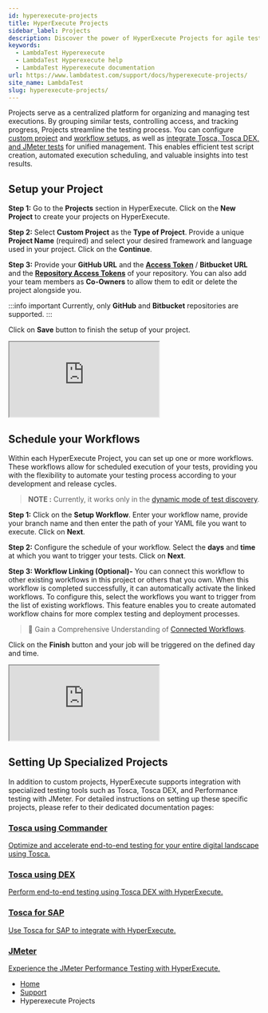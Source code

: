 ```yaml
---
id: hyperexecute-projects
title: HyperExecute Projects
sidebar_label: Projects
description: Discover the power of HyperExecute Projects for agile test execution. Learn how to set up and run custom projects with ease, maximizing testing efficiency.
keywords:
  - LambdaTest Hyperexecute
  - LambdaTest Hyperexecute help
  - LambdaTest Hyperexecute documentation
url: https://www.lambdatest.com/support/docs/hyperexecute-projects/
site_name: LambdaTest
slug: hyperexecute-projects/
---
```


<script type="application/ld+json"
      dangerouslySetInnerHTML={{ __html: JSON.stringify({
       "@context": "https://schema.org",
        "@type": "BreadcrumbList",
        "itemListElement": [{
          "@type": "ListItem",
          "position": 1,
          "name": "Home",
          "item": "https://www.lambdatest.com"
        },{
          "@type": "ListItem",
          "position": 2,
          "name": "Support",
          "item": "https://www.lambdatest.com/support/docs/"
        },{
          "@type": "ListItem",
          "position": 3,
          "name": "HyperExecute Concepts",
          "item": "https://www.lambdatest.com/support/docs/hyperexecute-projects/"
        }]
      })
    }}
></script>
Projects serve as a centralized platform for organizing and managing test executions. By grouping similar tests, controlling access, and tracking progress, Projects streamline the testing process. You can configure [custom project](/support/docs/hyperexecute-projects/#setup-your-project) and [workflow setups](/support/docs/hyperexecute-projects/#schedule-your-workflows), as well as [integrate Tosca, Tosca DEX, and JMeter tests](/support/docs/hyperexecute-projects/#setting-up-specialized-projects) for unified management. This enables efficient test script creation, automated execution scheduling, and valuable insights into test results.

## Setup your Project
**Step 1:** Go to the **Projects** section in HyperExecute. Click on the **New Project** to create your projects on HyperExecute.

**Step 2:** Select **Custom Project** as the **Type of Project**. Provide a unique **Project Name** (required) and select your desired framework and language used in your project. Click on the **Continue**.

**Step 3:** Provide your **GitHub URL** and the **[Access Token](https://docs.github.com/en/authentication/keeping-your-account-and-data-secure/managing-your-personal-access-tokens)** / **Bitbucket URL** and the **[Repository Access Tokens](https://support.atlassian.com/bitbucket-cloud/docs/repository-access-tokens/)** of your repository. You can also add your team members as **Co-Owners** to allow them to edit or delete the project alongside you.

:::info important
Currently, only **GitHub** and **Bitbucket** repositories are supported.
:::

Click on **Save** button to finish the setup of your project.

<div className="storylane-iframe">
  <script async src="https://js.storylane.io/js/v2/storylane.js"></script>
  <div className="sl-embed">
    <iframe loading="lazy" className="sl-demo" src="https://app.storylane.io/demo/nghrqs7qgczc?embed=inline"  name="sl-embed" allow="fullscreen" allowfullscreen></iframe>
  </div>
</div>

## Schedule your Workflows
Within each HyperExecute Project, you can set up one or more workflows. These workflows allow for scheduled execution of your tests, providing you with the flexibility to automate your testing process according to your development and release cycles.

> **NOTE :** Currently, it works only in the [dynamic mode of test discovery](/support/docs/deep-dive-into-hyperexecute-yaml/#testdiscovery).

**Step 1:** Click on the **Setup Workflow**. Enter your workflow name, provide your branch name and then enter the path of your YAML file you want to execute. Click on **Next**.

**Step 2:** Configure the schedule of your workflow. Select the **days** and **time** at which you want to trigger your tests. Click on **Next**.

**Step 3: Workflow Linking (Optional)-** You can connect this workflow to other existing workflows in this project or others that you own. When this workflow is completed successfully, it can automatically activate the linked workflows. To configure this, select the workflows you want to trigger from the list of existing workflows. This feature enables you to create automated workflow chains for more complex testing and deployment processes.

> 📘 Gain a Comprehensive Understanding of [Connected Workflows](/support/docs/hyperexecute-connected-workflows/).

Click on the **Finish** button and your job will be triggered on the defined day and time.

<div className="storylane-iframe">
  <script async src="https://js.storylane.io/js/v2/storylane.js"></script>
  <div className="sl-embed">
    <iframe loading="lazy" className="sl-demo" src="https://app.storylane.io/demo/mm0v54k4vzmb?embed=inline" name="sl-embed" allow="fullscreen" allowfullscreen></iframe>
  </div>
</div>

## Setting Up Specialized Projects
In addition to custom projects, HyperExecute supports integration with specialized testing tools such as Tosca, Tosca DEX, and Performance testing with JMeter. For detailed instructions on setting up these specific projects, please refer to their dedicated documentation pages:

<div className="support_main">

  <a href = "/support/docs/tosca-integration-with-hyperexecute-using-commander/">
  <div className="support_inners">
    <h3>Tosca using Commander</h3>
    <p>Optimize and accelerate end-to-end testing for your entire digital landscape using Tosca.</p>
  </div>
  </a>

  <a href = "/support/docs/tosca-integration-with-hyperexecute-using-dex/">
  <div className="support_inners">
    <h3>Tosca using DEX</h3>
    <p>Perform end-to-end testing using Tosca DEX with HyperExecute.</p>
  </div>
  </a>

  <a href = "/support/docs/tosca-integration-with-hyperexecute-for-sap/">
  <div className="support_inners">
    <h3>Tosca for SAP</h3>
    <p>Use Tosca for SAP to integrate with HyperExecute.</p>
  </div>
  </a>

  <a href = "/support/docs/hyperexecute-run-jmeter-tests/">
  <div className="support_inners">
    <h3>JMeter</h3>
    <p>Experience the JMeter Performance Testing with HyperExecute.</p>
  </div>
  </a>
</div>


<nav aria-label="breadcrumbs">
  <ul className="breadcrumbs">
    <li className="breadcrumbs__item">
      <a className="breadcrumbs__link" target="_self" href="https://www.lambdatest.com">
        Home
      </a>
    </li>
    <li className="breadcrumbs__item">
      <a className="breadcrumbs__link" target="_self" href="https://www.lambdatest.com/support/docs/">
        Support
      </a>
    </li>
    <li className="breadcrumbs__item breadcrumbs__item--active">
      <span className="breadcrumbs__link">
        Hyperexecute Projects
      </span>
    </li>
  </ul>
</nav>
